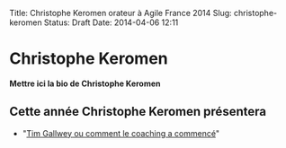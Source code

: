 Title: Christophe Keromen orateur à Agile France 2014 
Slug: christophe-keromen
Status: Draft
Date: 2014-04-06 12:11

# Christophe Keromen

**Mettre ici la bio de Christophe Keromen**
## Cette année Christophe Keromen présentera

* "[Tim Gallwey ou comment le coaching a commencé](../sessions/tim-gallwey-ou-comment-le-coaching-a-commence.html)"


